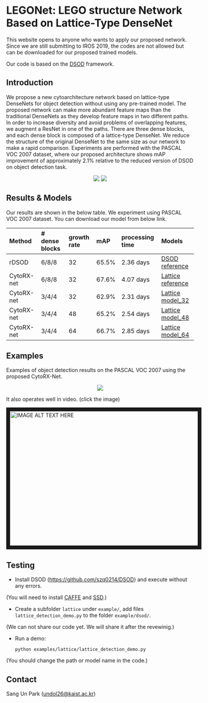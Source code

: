 # LEGONet: LEGO structure Network Based on Lattice-Type DenseNet

This website opens to anyone who wants to apply our proposed network. Since we are still submitting to IROS 2019, the codes are not allowed but can be downloaded for our proposed trained models.

Our code is based on the [DSOD](https://github.com/szq0214/DSOD) framework.

## Introduction

We propose a new cytoarchitecture network based on lattice-type DenseNets for object detection without using any pre-trained model. The proposed network can make more abundant feature maps than the traditional DenseNets as they develop feature maps in two different paths. In order to increase diversity and avoid problems of overlapping features, we augment a ResNet in one of the paths. There are three dense blocks, and each dense block is composed of a lattice-type DenseNet. We reduce the structure of the original DenseNet to the same size as our network to make a rapid comparison. Experiments are performed with the PASCAL VOC 2007 dataset, where our proposed architecture shows mAP improvement of approximately 2.1% relative to the reduced version of DSOD on object detection task. 

<div align=center>
<img src="https://user-images.githubusercontent.com/29120209/49847894-c359a300-fe15-11e8-8df1-c2d37c8a59b3.png">
<img src="https://github.com/undol26/LEGONet/files/2899412/fig2.pdf">
 
 
</div>

## Results & Models
Our results are shown in the below table. We experiment using PASCAL VOC 2007 dataset.
You can download our model from below link.

| Method | # dense blocks | growth rate | mAP | processing time | Models
|:-------|:-------|:-------|:-------|:-------|:-------|
rDSOD  	| 6/8/8   | 32 | 65.5% | 2.36 days | [DSOD reference](https://drive.google.com/open?id=1cqPipKeSsosgawNQzI4Ejebqgcx2mABr)    |
CytoRX-net	| 6/8/8   | 32 | 67.6% | 4.07 days | [Lattice reference](https://drive.google.com/open?id=17KMvCBxemBsKQ5F3ICsnOufE5xa671SZ) |
CytoRX-net	| 3/4/4   | 32 | 62.9% | 2.31 days | [Lattice model_32](https://drive.google.com/open?id=1YwyJnJVPVNorwJ-JaUQ_TAu0bgttSQ0B)  |
CytoRX-net	| 3/4/4   | 48 | 65.2% | 2.54 days | [Lattice model_48](https://drive.google.com/open?id=1DfBzkRH4d6hGLyJd2ORb5l9seKpFYAX_)  |
CytoRX-net	| 3/4/4   | 64 | 66.7% | 2.85 days | [Lattice model_64](https://drive.google.com/open?id=1taRuglBciz8eNvheURfgjD42useW3Jnx)  |

## Examples
Examples of object detection results on the PASCAL VOC 2007 using the proposed CytoRX-Net.
<div align=center>
<img src="https://user-images.githubusercontent.com/29120209/49847915-d1a7bf00-fe15-11e8-93f1-8792765b6c52.png">
</div>
 

It also operates well in video. (click the image)

<a href="https://www.youtube.com/watch?v=mXzZJaABH4c">
<img src="https://user-images.githubusercontent.com/29120209/49853303-0d4c8400-fe2a-11e8-8a59-349a5d8ccddb.png" 
alt="IMAGE ALT TEXT HERE" width="640" height="360" border="10" /></a>
</div>



## Testing
- Install DSOD (https://github.com/szq0214/DSOD) and execute without any errors.

(You will need to install [CAFFE](https://github.com/BVLC/caffe) and [SSD](https://github.com/weiliu89/caffe/tree/ssd).)

- Create a subfolder `lattice` under `example/`, add files `lattice_detection_demo.py` to the folder `example/dsod/`.

(We can not share our code yet. We will share it after the revewinig.)

- Run a demo:
  ```shell
  python examples/lattice/lattice_detection_demo.py
  ```
(You should change the path or model name in the code.)

## Contact
Sang Un Park (undol26@kaist.ac.kr)
